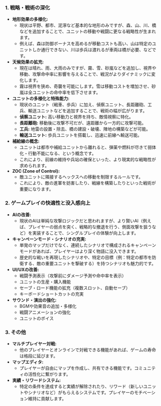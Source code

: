 ### 1. 戦略・戦術の深化

*   **地形効果の多様化:**
    *   現状は平野、都市、泥濘など基本的な地形のみですが、森、山、川、橋などを追加することで、ユニットの移動や戦闘に更なる戦略性が生まれます。
    *   例えば、森は防御ボーナスを高めるが移動コストも高い、山は特定のユニットしか通行できない、川は歩兵は渡れるが車両は橋が必要、などです。
*   **天候効果の拡充:**
    *   現在は晴れ、雨、大雨のみですが、霧、雪、砂嵐などを追加し、視界や移動、攻撃命中率に影響を与えることで、戦況がよりダイナミックに変化します。
    *   霧は視界を狭め、奇襲を可能にします。雪は移動コストを増加させ、砂嵐は全ユニットの命中率を低下させます。
*   **ユニットの多様化と特殊能力:**
    *   現状のユニット（戦車、歩兵）に加え、偵察ユニット、長距離砲、工兵、輸送ユニットなどを追加することで、戦術の幅が広がります。
    *   **偵察ユニット:** 高い移動力と視界を持ち、敵情視察に特化。
    *   **長距離砲:** 移動後に攻撃不可だが、遠距離から一方的に攻撃可能。
    *   **工兵:** 地雷の設置・除去、橋の建設・破壊、陣地の構築などが可能。
    *   **輸送ユニット:** 歩兵ユニットを搭載し、迅速に前線へ輸送可能。
*   **補給線の概念:**
    *   ユニットは都市や補給ユニットから離れると、弾薬や燃料が尽きて弱体化・行動不能になる、という概念です。
    *   これにより、前線の維持や兵站の確保といった、より現実的な戦略性が求められます。
*   **ZOC (Zone of Control):**
    *   敵ユニットに隣接するヘックスへの移動を制限するルールです。
    *   これにより、敵の進軍を妨害したり、戦線を構築したりといった戦術が重要になります。

### 2. ゲームプレイの快適性と没入感向上

*   **AIの改善:**
    *   現状のAIは単純な攻撃ロジックだと思われますが、より賢いAI（例えば、プレイヤーの弱点を突く、戦略的な撤退を行う、側面攻撃を狙うなど）を実装することで、シングルプレイの体験が向上します。
*   **キャンペーンモード・シナリオの充実:**
    *   単発のマップだけでなく、連続したシナリオで構成されるキャンペーンモードがあれば、プレイヤーはより深く物語に没入できます。
    *   歴史的な戦いを再現したシナリオや、特定の目標（例：特定の都市を防衛する、敵の重要ユニットを撃破する）を持つシナリオも魅力的です。
*   **UI/UXの改善:**
    *   戦闘予測表示（攻撃前にダメージ予測や命中率を表示）
    *   ユニットの生産・購入機能
    *   セーブ・ロード機能の拡充（複数スロット、自動セーブ）
    *   キーボードショートカットの充実
*   **サウンド・演出の強化:**
    *   BGMや効果音の追加・多様化
    *   戦闘アニメーションの強化
    *   ユニットのボイス

### 3. その他

*   **マルチプレイヤー対戦:**
    *   他のプレイヤーとオンラインで対戦できる機能があれば、ゲームの寿命は格段に延びます。
*   **マップエディタ:**
    *   プレイヤーが自由にマップを作成し、共有できる機能です。コミュニティの活性化に繋がります。
*   **実績・リワードシステム:**
    *   特定の条件を達成すると実績が解除されたり、リワード（新しいユニットやシナリオなど）がもらえるシステムです。プレイヤーのモチベーション維持に貢献します。
